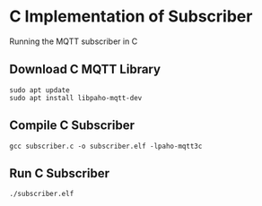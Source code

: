 # C Implementation of Subscriber

Running the MQTT subscriber in C

## Download C MQTT Library
```
sudo apt update
sudo apt install libpaho-mqtt-dev
```

## Compile C Subscriber
```
gcc subscriber.c -o subscriber.elf -lpaho-mqtt3c
```

## Run C Subscriber
```
./subscriber.elf
```
